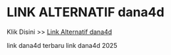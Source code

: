 # LINK ALTERNATIF dana4d

Klik Disini >> <a href="https://linksto.pages.dev/">Link Alternatif dana4d </a>

link dana4d terbaru
link dana4d 2025